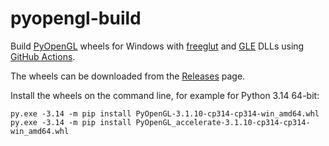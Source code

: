 # pyopengl-build

Build [PyOpenGL](https://github.com/mcfletch/pyopengl) wheels for Windows with [freeglut](https://github.com/freeglut/freeglut) and [GLE](https://sourceforge.net/projects/gle/) DLLs using [GitHub Actions](https://github.com/cgohlke/pyopengl-build/actions/workflows/wheel.yml).

The wheels can be downloaded from the [Releases](https://github.com/cgohlke/pyopengl-build/releases) page.

Install the wheels on the command line, for example for Python 3.14 64-bit:

    py.exe -3.14 -m pip install PyOpenGL-3.1.10-cp314-cp314-win_amd64.whl
    py.exe -3.14 -m pip install PyOpenGL_accelerate-3.1.10-cp314-cp314-win_amd64.whl
